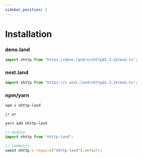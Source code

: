 ```yaml
---
sidebar_position: 2
---
```


# Installation

### deno.land

```ts
import nhttp from "https://deno.land/x/nhttp@1.3.24/mod.ts";
```

### nest.land

```ts
import nhttp from "https://x.nest.land/nhttp@1.3.24/mod.ts";
```

### npm/yarn

```bash
npm i nhttp-land

// or

yarn add nhttp-land
```

```ts
// module
import nhttp from "nhttp-land";

// commonjs
const nhttp = require("nhttp-land").default;
```
